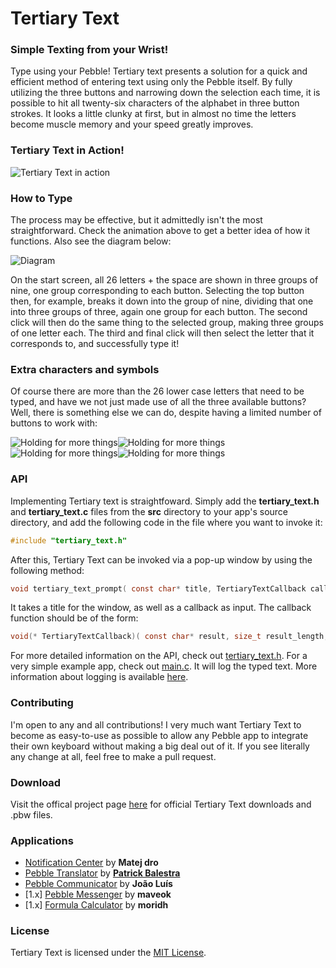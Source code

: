 # Tertiary Text

### Simple Texting from your Wrist!
Type using your Pebble! Tertiary text presents a solution for a quick and efficient method of entering text using only the Pebble itself. By fully utilizing the three buttons and narrowing down the selection each time, it is possible to hit all twenty-six characters of the alphabet in three button strokes. It looks a little clunky at first, but in almost no time the letters become muscle memory and your speed greatly improves.

### Tertiary Text in Action!
![Tertiary Text in action](https://raw.github.com/vgmoose/tertiary_text/master/docs/peb.gif)

### How to Type
The process may be effective, but it admittedly isn't the most straightforward. Check the animation above to get a better idea of how it functions. Also see the diagram below:

![Diagram](https://raw.github.com/vgmoose/tertiary_text/master/docs/diagram.png)

On the start screen, all 26 letters + the space are shown in three groups of nine, one group corresponding to each button. Selecting the top button then, for example, breaks it down into the group of nine, dividing that one into three groups of three, again one group for each button. The second click will then do the same thing to the selected group, making three groups of one letter each. The third and final click will then select the letter that it corresponds to, and successfully type it!

### Extra characters and symbols
Of course there are more than the 26 lower case letters that need to be typed, and have we not just made use of all the three available buttons? Well, there is something else we can do, despite having a limited number of buttons to work with:

![Holding for more things](https://raw.github.com/vgmoose/tertiary_text/master/docs/pebuse.png)![Holding for more things](https://raw.github.com/vgmoose/tertiary_text/master/docs/pebcaps.png)![Holding for more things](https://raw.github.com/vgmoose/tertiary_text/master/docs/peblow.png)![Holding for more things](https://raw.github.com/vgmoose/tertiary_text/master/docs/pebnum.png)

### API 
Implementing Tertiary text is straightfoward. Simply add the **tertiary_text.h** and **tertiary_text.c** files from the **src** directory to your app's source directory, and add the following code in the file where you want to invoke it:
```C
#include "tertiary_text.h"
```
After this, Tertiary Text can be invoked via a pop-up window by using the following method:
```C
void tertiary_text_prompt( const char* title, TertiaryTextCallback callback, void* extra );
```
It takes a title for the window, as well as a callback as input. The callback function should be of the form:
```C
void(* TertiaryTextCallback)( const char* result, size_t result_length, void* extra );
```

For more detailed information on the API, check out [tertiary_text.h](https://github.com/vgmoose/tertiary_text/blob/master/src/tertiary_text.h). For a very simple example app, check out [main.c](https://github.com/vgmoose/tertiary_text/blob/master/src/main.c). It will log the typed text. More information about logging is available [here](http://developer.getpebble.com/docs/c/group___logging.html).

### Contributing
I'm open to any and all contributions! I very much want Tertiary Text to
become as easy-to-use as possible to allow any Pebble app to integrate their
own keyboard without making a big deal out of it. If you see literally any
change at all, feel free to make a pull request.

### Download
Visit the offical project page [here](http://vgmoose.com/pebble/) for official Tertiary Text downloads and .pbw files.

### Applications
- [Notification Center](https://play.google.com/store/apps/details?id=com.matejdro.pebblenotificationcenter) by **Matej dro**
- [Pebble Translator](http://pblweb.com/appstore/532000f7237858d2500001b1/) by [**Patrick Balestra**](http://www.patrickbalestra.com/)
- [Pebble Communicator](https://play.google.com/store/apps/details?id=pt.joaopluis.communicator) by **João Luís**
- [1.x] [Pebble Messenger](http://forums.getpebble.com/discussion/7954/android-pebble-messenger-whatsapp-sms-quick-responses-typing) by **maveok**
- [1.x] [Formula Calculator](http://forums.getpebble.com/discussion/5285/watch-app-formula-calculator) by **moridh**

### License
Tertiary Text is licensed under the [MIT License](https://github.com/vgmoose/tertiary_text/blob/master/LICENSE.txt).
